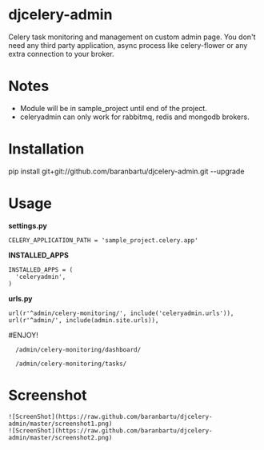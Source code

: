 # djcelery-admin

Celery task monitoring and management on custom admin page. You don't need any third party application, async process like celery-flower or any extra connection to your broker. 

# Notes

* Module will be in sample_project until end of the project. 
* celeryadmin can only work for rabbitmq, redis and mongodb brokers.
  
# Installation 

pip install git+git://github.com/baranbartu/djcelery-admin.git --upgrade

# Usage

**settings.py**

    CELERY_APPLICATION_PATH = 'sample_project.celery.app'

**INSTALLED_APPS**

    INSTALLED_APPS = (
      'celeryadmin',
    )
    
**urls.py**

    url(r'^admin/celery-monitoring/', include('celeryadmin.urls')),
    url(r'^admin/', include(admin.site.urls)), 

#ENJOY!

      /admin/celery-monitoring/dashboard/
      
      /admin/celery-monitoring/tasks/

# Screenshot

    ![ScreenShot](https://raw.github.com/baranbartu/djcelery-admin/master/screenshot1.png)
    ![ScreenShot](https://raw.github.com/baranbartu/djcelery-admin/master/screenshot2.png)
